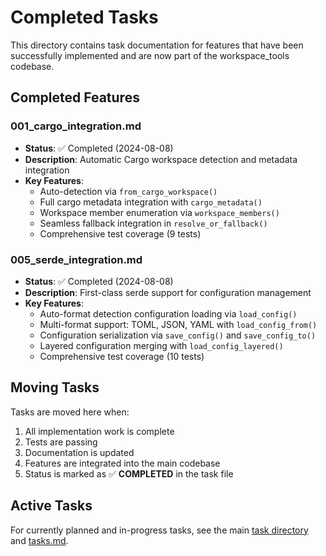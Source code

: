 # Completed Tasks

This directory contains task documentation for features that have been successfully implemented and are now part of the workspace_tools codebase.

## Completed Features

### 001_cargo_integration.md
- **Status**: ✅ Completed (2024-08-08)
- **Description**: Automatic Cargo workspace detection and metadata integration
- **Key Features**: 
  - Auto-detection via `from_cargo_workspace()`
  - Full cargo metadata integration with `cargo_metadata()`
  - Workspace member enumeration via `workspace_members()`
  - Seamless fallback integration in `resolve_or_fallback()`
  - Comprehensive test coverage (9 tests)

### 005_serde_integration.md  
- **Status**: ✅ Completed (2024-08-08)
- **Description**: First-class serde support for configuration management
- **Key Features**:
  - Auto-format detection configuration loading via `load_config()`
  - Multi-format support: TOML, JSON, YAML with `load_config_from()`
  - Configuration serialization via `save_config()` and `save_config_to()`
  - Layered configuration merging with `load_config_layered()`
  - Comprehensive test coverage (10 tests)

## Moving Tasks

Tasks are moved here when:
1. All implementation work is complete
2. Tests are passing 
3. Documentation is updated
4. Features are integrated into the main codebase
5. Status is marked as ✅ **COMPLETED** in the task file

## Active Tasks

For currently planned and in-progress tasks, see the main [task directory](../) and [tasks.md](../tasks.md).